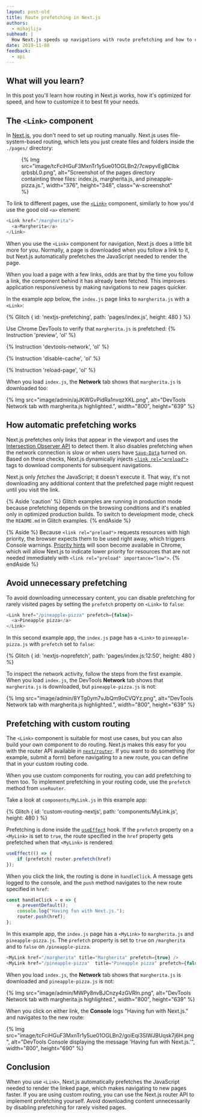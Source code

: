 ```yaml
---
layout: post-old
title: Route prefetching in Next.js
authors:
  - mihajlija
subhead: |
  How Next.js speeds up navigations with route prefetching and how to customize it.
date: 2019-11-08
feedback:
  - api
---
```


## What will you learn?

In this post you'll learn how routing in Next.js works, how it's optimized for speed, and how to customize it to best fit your needs.

## The `<Link>` component

In [Next.js](https://nextjs.org/), you don't need to set up routing manually.
Next.js uses file-system-based routing, which lets you just create files and folders
inside the `./pages/` directory:

<figure class="w-figure">
{% Img src="image/tcFciHGuF3MxnTr1y5ue01OGLBn2/7cwpyvEgBCIbkqrbsbL0.png", alt="Screenshot of the pages directory containting three files: index.js, margherita.js, and pineapple-pizza.js.", width="376", height="348", class="w-screenshot" %}
</figure>

To link to different pages, use the
[`<Link>`](https://nextjs.org/docs/api-reference/next/link) component, similarly to how you'd
use the good old `<a>` element:

```js
<Link href="/margherita">
  <a>Margherita</a>
</Link>
```

When you use the `<Link>` component for navigation, Next.js does a little bit
more for you. Normally, a page is downloaded when you follow a link to it, but
Next.js automatically prefetches the JavaScript needed to render the page.

When you load a page with a few links, odds are that by the time you follow
a link, the component behind it has already been fetched. This improves
application responsiveness by making navigations to new pages quicker.

In the example app below, the `index.js` page links to `margherita.js` with a
`<Link>`:

{% Glitch {
  id: 'nextjs-prefetching',
  path: 'pages/index.js',
  height: 480
} %}

Use Chrome DevTools to verify that `margherita.js` is prefetched:
{% Instruction 'preview', 'ol' %}

{% Instruction 'devtools-network', 'ol' %}

{% Instruction 'disable-cache', 'ol' %}

{% Instruction 'reload-page', 'ol' %}

When you load `index.js`, the **Network** tab shows that `margherita.js` is
downloaded too:

{% Img src="image/admin/ajJKWGvPidRa1nvqzXKL.png", alt="DevTools Network tab with margherita.js highlighted.", width="800", height="639" %}

## How automatic prefetching works

Next.js prefetches only links that appear in the viewport and uses the [Intersection
Observer API](https://developer.mozilla.org/docs/Web/API/Intersection_Observer_API)
to detect them. It also disables prefetching when the network connection is slow
or when users have
[`Save-Data`](https://developer.mozilla.org/docs/Web/HTTP/Headers/Save-Data)
turned on. Based on these checks, Next.js dynamically injects [`<link
rel="preload">`](/preload-critical-assets/) tags to download components for
subsequent navigations.

Next.js only *fetches* the JavaScript; it doesn't execute it. That way, it's not
downloading any additional content that the prefetched page might request until you visit
the link.

{% Aside 'caution' %} Glitch examples are running in production mode because prefetching depends on the browsing conditions and it's enabled only in optimized production builds. To switch to development mode,
check the `README.md` in Glitch examples. {% endAside %}

{% Aside %} Because `<link rel="preload">` requests resources with high
priority, the browser expects them to be used right away, which triggers
Console warnings. [Priority
hints](https://developers.google.com/web/updates/2019/02/priority-hints) will
soon become available in Chrome, which will allow Next.js to indicate lower
priority for resources that are not needed immediately with `<link rel="preload"
importance="low">`. {% endAside %}

## Avoid unnecessary prefetching

To avoid downloading unnecessary content, you can disable prefetching for rarely
visited pages by setting the `prefetch` property on `<Link>` to `false`:

```js
<Link href="/pineapple-pizza" prefetch={false}>
  <a>Pineapple pizza</a>
</Link>
```

In this second example app, the `index.js` page has a `<Link>` to
`pineapple-pizza.js` with `prefetch` set to `false`:

{% Glitch {
  id: 'nextjs-noprefetch',
  path: 'pages/index.js:12:50',
  height: 480
} %}

To inspect the network activity, follow the steps from the first example. When
you load `index.js`, the DevTools **Network** tab shows that `margherita.js` is
downloaded, but `pineapple-pizza.js` is not:

{% Img src="image/admin/8YTg0ym7vJbQm9oCVQYz.png", alt="DevTools Network tab with margherita.js highlighted.", width="800", height="639" %}

## Prefetching with custom routing

The `<Link>` component is suitable for most use cases, but you can also build
your own component to do routing. Next.js makes this easy for you with the
router API available in [`next/router`](https://nextjs.org/docs/api-reference/next/router#userouter).
If you want to do something (for example, submit a form) before navigating to a new
route, you can define that in your custom routing code.

When you use custom components for routing, you can add prefetching to them too.
To implement prefetching in your routing code, use the `prefetch` method from
`useRouter`.

Take a look at `components/MyLink.js` in this example app:

{% Glitch {
  id: 'custom-routing-nextjs',
  path: 'components/MyLink.js',
  height: 480
} %}

Prefetching is done inside the
[`useEffect`](https://reactjs.org/docs/hooks-effect.html) hook. If the
`prefetch` property on a `<MyLink>` is set to `true`, the route specified in the
`href` property gets prefetched when that `<MyLink>` is rendered:

```js
useEffect(() => {
    if (prefetch) router.prefetch(href)
});
```

When you click the link, the routing is done in `handleClick`. A message gets
logged to the console, and the `push` method navigates to the new route
specified in `href`:

```js
const handleClick = e => {
    e.preventDefault();
    console.log("Having fun with Next.js.");
    router.push(href);
};

```

In this example app, the `index.js` page has a `<MyLink>` to `margherita.js` and
`pineapple-pizza.js`. The `prefetch` property is set to `true` on `/margherita`
and to `false` on `/pineapple-pizza`.

```js
<MyLink href="/margherita" title="Margherita" prefetch={true} />
<MyLink href="/pineapple-pizza"  title="Pineapple pizza" prefetch={false} />
```

When you load `index.js`, the **Network** tab shows that `margherita.js` is
downloaded and `pineapple-pizza.js` is not:

{% Img src="image/admin/MWPy8nvBJCnzy4zGVRln.png", alt="DevTools Network tab with margherita.js highlighted.", width="800", height="639" %}

When you click on either link, the **Console** logs "Having fun with Next.js."
and navigates to the new route:

{% Img src="image/tcFciHGuF3MxnTr1y5ue01OGLBn2/goiEqi3SIWJBUqsk7j6H.png", alt="DevTools Console displaying the message 'Having fun with Next.js.'", width="800", height="690" %}

## Conclusion

When you use `<Link>`, Next.js automatically prefetches the JavaScript needed to
render the linked page, which makes navigating to new pages faster. If you are
using custom routing, you can use the Next.js router API to implement
prefetching yourself. Avoid downloading content unnecessarily by disabling
prefetching for rarely visited pages.
